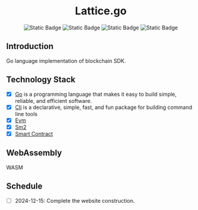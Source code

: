 <h1 align="center">Lattice.go</h1>

<p align="center">
    <img alt="Static Badge" src="https://img.shields.io/badge/go-v1.22-blue?logo=go">
    <img alt="Static Badge" src="https://img.shields.io/badge/build-passing-green?logo=github">
    <img alt="Static Badge" src="https://img.shields.io/badge/release-v1.0.0-blue?logo=adguard">
    <img alt="Static Badge" src="https://img.shields.io/badge/Evm-support-orange?logo=ethereum">
</p>

## Introduction

Go language implementation of blockchain SDK.

## Technology Stack

- [x] [Go](https://go.dev/) is a programming language that makes it easy to build simple, reliable, and efficient software.
- [x] [Cli](https://github.com/urfave/cli) is a declarative, simple, fast, and fun package for building command line tools
- [x] [Evm](https://github.com/ethereum/go-ethereum)
- [x] [Sm2](https://github.com/emmansun/gmsm)
- [x] [Smart Contract]()

## WebAssembly

WASM

## Schedule

- [ ] 2024-12-15: Complete the website construction.
